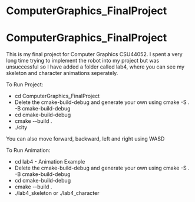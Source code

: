 # ComputerGraphics_FinalProject
# ComputerGraphics_FinalProject


This is my final project for Computer Graphics CSU44052. I spent a very long time trying to implement the robot into my project but was unsuccessful so I have added a folder called lab4, where you can see my skeleton and character animations seperately.

To Run Project:
- cd ComputerGraphics_FinalProject
- Delete the cmake-build-debug and generate your own using cmake -S . -B cmake-build-debug
- cd cmake-build-debug
- cmake --build .
- ./city

You can also move forward, backward, left and right using WASD

To Run Animation:
- cd lab4 - Animation Example
- Delete the cmake-build-debug and generate your own using cmake -S . -B cmake-build-debug
- cd cmake-build-debug
- cmake --build .
- ./lab4_skeleton or ./lab4_character
